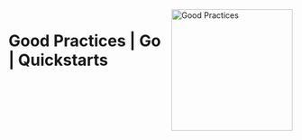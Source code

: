 <img src="assets/" alt="Good Practices" style="width: 215px;" align="right">

# Good Practices | Go | Quickstarts

